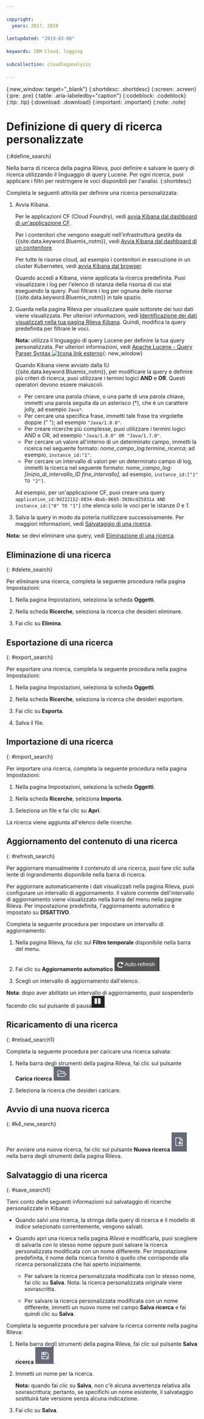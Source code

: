 ```yaml
---

copyright:
  years: 2017, 2019

lastupdated: "2019-03-06"

keywords: IBM Cloud, logging

subcollection: cloudloganalysis

---
```


{:new_window: target="_blank"}
{:shortdesc: .shortdesc}
{:screen: .screen}
{:pre: .pre}
{:table: .aria-labeledby="caption"}
{:codeblock: .codeblock}
{:tip: .tip}
{:download: .download}
{:important: .important}
{:note: .note}

# Definizione di query di ricerca personalizzate
{:#define_search}

Nella barra di ricerca della pagina Rileva, puoi definire e salvare le query di ricerca utilizzando il linguaggio di query Lucene. Per ogni ricerca, puoi applicare i filtri per restringere le voci disponibili per l'analisi.
{:shortdesc}

Completa le seguenti attività per definire una ricerca personalizzata:

1. Avvia Kibana.

    Per le applicazioni CF (Cloud Foundry), vedi [avvia Kibana dal dashboard di un'applicazione CF](/docs/services/CloudLogAnalysis/kibana/launch.html#launch_Kibana_from_cf_app).

	Per i contenitori che vengono eseguiti nell'infrastruttura gestita da {{site.data.keyword.Bluemix_notm}}, vedi [Avvia Kibana dal dashboard di un contenitore](/docs/services/CloudLogAnalysis/kibana/launch.html#launch_Kibana_for_containers).
    
    Per tutte le risorse cloud, ad esempio i contenitori in esecuzione in un cluster Kubernetes, vedi [avvia Kibana dal browser](/docs/services/CloudLogAnalysis/kibana/launch.html#launch_Kibana_from_browser). 
	
	Quando accedi a Kibana, viene applicata la ricerca predefinita. Puoi visualizzare i log per l'elenco di istanza della risorsa di cui stai eseguendo la query. Puoi filtrare i log per ognuna delle risorse {{site.data.keyword.Bluemix_notm}} in tale spazio.

2. Guarda nella pagina Rileva per visualizzare quale sottorete dei tuoi dati viene visualizzata. Per ulteriori informazioni, vedi [Identificazione dei dati visualizzati nella tua pagina Rileva Kibana](/docs/services/CloudLogAnalysis/kibana/analize_logs_interactively.html#identify_data). Quindi, modifica la query predefinita per filtrare le voci.

    **Nota:** utilizza il linguaggio di query Lucene per definire la tua query personalizzata. Per ulteriori informazioni, vedi [Apache Lucene - Query Parser Syntax  ![Icona link esterno](../../../icons/launch-glyph.svg "Icona link esterno")](https://lucene.apache.org/core/2_9_4/queryparsersyntax.html){: new_window}
    
    Quando Kibana viene avviato dalla IU {{site.data.keyword.Bluemix_notm}}, per modificare la query e definire più criteri di ricerca, puoi utilizzare i termini logici **AND** e **OR**. Questi operatori devono essere maiuscoli.    
    
    * Per cercare una parola chiave, o una parte di una parola chiave, immetti una parola seguita da un asterisco (*), che è un carattere jolly, ad esempio `Java*`. 
    * Per cercare una specifica frase, immetti tale frase tra virgolette doppie (" "); ad esempio `"Java/1.8.0"`.
    * Per creare ricerche più complesse, puoi utilizzare i termini logici AND e OR, ad esempio `"Java/1.8.0" OR "Java/1.7.0"`.
    * Per cercare un valore all'interno di un determinato campo, immetti la ricerca nel seguente formato: *nome_campo_log:termine_ricerca*; ad esempio, `instance_id:"1"`.
    * Per cercare un intervallo di valori per un determinato campo di log, immetti la ricerca nel seguente formato: *nome_campo_log:[inizio_di_intervallo_ID fine_intervallo]*, ad esempio, `instance_id:["1" TO "2"]`.

     Ad esempio, per un'applicazione CF, puoi creare una query `application_id:9d222152-8834-4bab-8685-3036cd25931a AND instance_id:["0" TO "1"]` che elenca solo le voci per le istanze *0* e *1*. 

3. Salva la query in modo da poterla riutilizzare successivamente. Per maggiori informazioni, vedi [Salvataggio di una ricerca](/docs/services/CloudLogAnalysis/kibana/define_search.html#save_search1). 

**Nota:** se devi eliminare una query, vedi [Eliminazione di una ricerca](/docs/services/CloudLogAnalysis/kibana/define_search.html#delete_search).



## Eliminazione di una ricerca
{: #delete_search}

Per eliminare una ricerca, completa la seguente procedura nella pagina Impostazioni:

1. Nella pagina Impostazioni, seleziona la scheda **Oggetti**.

2. Nella scheda **Ricerche**, seleziona la ricerca che desideri eliminare.

3. Fai clic su **Elimina**.


## Esportazione di una ricerca
{: #export_search}

Per esportare una ricerca, completa la seguente procedura nella pagina Impostazioni:

1. Nella pagina Impostazioni, seleziona la scheda **Oggetti**.

2. Nella scheda **Ricerche**, seleziona la ricerca che desideri esportare.

3. Fai clic su **Esporta**.

4. Salva il file.

 
## Importazione di una ricerca
{: #import_search}

Per importare una ricerca, completa la seguente procedura nella pagina Impostazioni:

1. Nella pagina Impostazioni, seleziona la scheda **Oggetti**.

2. Nella scheda **Ricerche**, seleziona **Importa**.

3. Seleziona un file e fai clic su **Apri**.

La ricerca viene aggiunta all'elenco delle ricerche.

## Aggiornamento del contenuto di una ricerca
{: #refresh_search}

Per aggiornare manualmente il contenuto di una ricerca, puoi fare clic sulla lente di ingrandimento disponibile nella barra di ricerca. 

Per aggiornare automaticamente i dati visualizzati nella pagina Rileva, puoi configurare un intervallo di aggiornamento. Il valore corrente dell'intervallo di aggiornamento viene visualizzato nella barra del menu nella pagine Rileva. Per impostazione predefinita, l'aggiornamento automatico è impostato su **DISATTIVO**.

Completa la seguente procedura per impostare un intervallo di aggiornamento:

1. Nella pagina Rileva, fai clic sul **Filtro temporale** disponibile nella barra del menu.

2. Fai clic su **Aggiornamento automatico** ![Aggiornamento automatico](images/auto_refresh_icon.jpg "Aggiornamento automatico").

3. Scegli un intervallo di aggiornamento dall'elenco. 

**Nota**: dopo aver abilitato un intervallo di aggiornamento, puoi sospenderlo facendo clic sul pulsante di pausa![Pausa](images/auto_refresh_pause_icon.jpg "Pausa").


## Ricaricamento di una ricerca
{: #reload_search1}

Completa la seguente procedura per caricare una ricerca salvata:

1. Nella barra degli strumenti della pagina Rileva, fai clic sul pulsante **Carica ricerca** ![Carica ricerca](images/load_icon.jpg "Carica ricerca").

2. Seleziona la ricerca che desideri caricare. 

## Avvio di una nuova ricerca
{: #k4_new_search}

Per avviare una nuova ricerca, fai clic sul pulsante **Nuova ricerca** ![Nuova ricerca](images/new_search_icon.jpg "Nuova ricerca") nella barra degli strumenti della pagina Rileva.

## Salvataggio di una ricerca 
{: #save_search1}

Tieni conto delle seguenti informazioni sul salvataggio di ricerche personalizzate in Kibana:

* Quando salvi una ricerca, la stringa della query di ricerca e il modello di indice selezionato correntemente, vengono salvati.
* Quando apri una ricerca nella pagina *Rileva* e modificarla, puoi scegliere di salvarla con lo stesso nome oppure puoi salvare la ricerca personalizzata modificata con un nome differente. Per impostazione predefinita, il nome della ricerca fornito è quello che corrisponde alla ricerca personalizzata che hai aperto inizialmente.

    * Per salvare la ricerca personalizzata modificata con lo stesso nome, fai clic su **Salva**. Nota: la ricerca personalizzata originale viene sovrascritta. 
	
	* Per salvare la ricerca personalizzata modificata con un nome differente, immetti un nuovo nome nel campo **Salva ricerca** e fai quindi clic su **Salva**. 


Completa la seguente procedura per salvare la ricerca corrente nella pagina Rileva:

1. Nella barra degli strumenti della pagina Rileva, fai clic sul pulsante **Salva ricerca** ![Salva ricerca](images/save_search_icon.jpg "Salva ricerca").

2. Immetti un nome per la ricerca.

    **Nota:** quando fai clic su **Salva**, non c'è alcuna avvertenza relativa alla sovrascrittura; pertanto, se specifichi un nome esistente, il salvataggio sostituirà tale versione senza alcuna indicazione.

3. Fai clic su **Salva**. 
